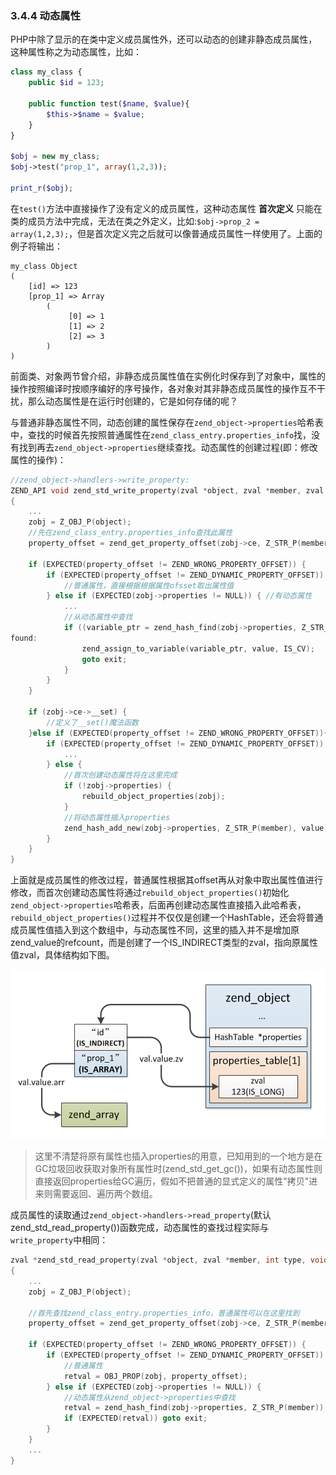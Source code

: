 ### 3.4.4 动态属性
PHP中除了显示的在类中定义成员属性外，还可以动态的创建非静态成员属性，这种属性称之为动态属性，比如：
```php
class my_class {
    public $id = 123;

    public function test($name, $value){
        $this->$name = $value;
    }
}

$obj = new my_class;
$obj->test("prop_1", array(1,2,3));

print_r($obj);
```
在`test()`方法中直接操作了没有定义的成员属性，这种动态属性 __首次定义__ 只能在类的成员方法中完成，无法在类之外定义，比如:`$obj->prop_2 = array(1,2,3);`，但是首次定义完之后就可以像普通成员属性一样使用了。上面的例子将输出：
```
my_class Object
(
    [id] => 123
    [prop_1] => Array
        (
             [0] => 1
             [1] => 2
             [2] => 3
        )
)
```
前面类、对象两节曾介绍，非静态成员属性值在实例化时保存到了对象中，属性的操作按照编译时按顺序编好的序号操作，各对象对其非静态成员属性的操作互不干扰，那么动态属性是在运行时创建的，它是如何存储的呢？

与普通非静态属性不同，动态创建的属性保存在`zend_object->properties`哈希表中，查找的时候首先按照普通属性在`zend_class_entry.properties_info`找，没有找到再去`zend_object->properties`继续查找。动态属性的创建过程(即：修改属性的操作)：
```c
//zend_object->handlers->write_property:
ZEND_API void zend_std_write_property(zval *object, zval *member, zval *value, void **cache_slot)
{
    ...
    zobj = Z_OBJ_P(object);
    //先在zend_class_entry.properties_info查找此属性
    property_offset = zend_get_property_offset(zobj->ce, Z_STR_P(member), (zobj->ce->__set != NULL), cache_slot);

    if (EXPECTED(property_offset != ZEND_WRONG_PROPERTY_OFFSET)) {
        if (EXPECTED(property_offset != ZEND_DYNAMIC_PROPERTY_OFFSET)) {
            //普通属性，直接根据根据属性ofsset取出属性值
        } else if (EXPECTED(zobj->properties != NULL)) { //有动态属性
            ...
            //从动态属性中查找
            if ((variable_ptr = zend_hash_find(zobj->properties, Z_STR_P(member))) != NULL) {
found:
                zend_assign_to_variable(variable_ptr, value, IS_CV);
                goto exit;
            }
        } 
    }
    
    if (zobj->ce->__set) {
        //定义了__set()魔法函数
    }else if (EXPECTED(property_offset != ZEND_WRONG_PROPERTY_OFFSET)){
        if (EXPECTED(property_offset != ZEND_DYNAMIC_PROPERTY_OFFSET)) {
            ...
        } else {
            //首次创建动态属性将在这里完成
            if (!zobj->properties) {
                rebuild_object_properties(zobj);
            }
            //将动态属性插入properties
            zend_hash_add_new(zobj->properties, Z_STR_P(member), value);
        }
    }
}
```
上面就是成员属性的修改过程，普通属性根据其offset再从对象中取出属性值进行修改，而首次创建动态属性将通过`rebuild_object_properties()`初始化`zend_object->properties`哈希表，后面再创建动态属性直接插入此哈希表，`rebuild_object_properties()`过程并不仅仅是创建一个HashTable，还会将普通成员属性值插入到这个数组中，与动态属性不同，这里的插入并不是增加原zend_value的refcount，而是创建了一个IS_INDIRECT类型的zval，指向原属性值zval，具体结构如下图。

![](../img/zend_dy_prop.png)

> 这里不清楚将原有属性也插入properties的用意，已知用到的一个地方是在GC垃圾回收获取对象所有属性时(zend_std_get_gc())，如果有动态属性则直接返回properties给GC遍历，假如不把普通的显式定义的属性"拷贝"进来则需要返回、遍历两个数组。

成员属性的读取通过`zend_object->handlers->read_property`(默认zend_std_read_property())函数完成，动态属性的查找过程实际与`write_property`中相同：
```c
zval *zend_std_read_property(zval *object, zval *member, int type, void **cache_slot, zval *rv)
{
    ...
    zobj = Z_OBJ_P(object);

    //首先查找zend_class_entry.properties_info，普通属性可以在这里找到
    property_offset = zend_get_property_offset(zobj->ce, Z_STR_P(member), (type == BP_VAR_IS) || (zobj->ce->__get != NULL), cache_slot);

    if (EXPECTED(property_offset != ZEND_WRONG_PROPERTY_OFFSET)) {
        if (EXPECTED(property_offset != ZEND_DYNAMIC_PROPERTY_OFFSET)) {
            //普通属性
            retval = OBJ_PROP(zobj, property_offset);
        } else if (EXPECTED(zobj->properties != NULL)) {
            //动态属性从zend_object->properties中查找
            retval = zend_hash_find(zobj->properties, Z_STR_P(member));
            if (EXPECTED(retval)) goto exit;
        }
    }
    ...
}
```
